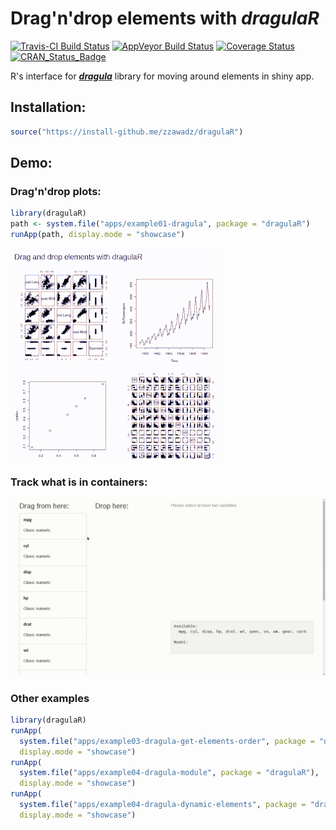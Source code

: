 # Drag'n'drop elements with *dragulaR*

[![Travis-CI Build Status](https://travis-ci.org/zzawadz/dragulaR.svg?branch=master)](https://travis-ci.org/zzawadz/dragulaR)
[![AppVeyor Build Status](https://ci.appveyor.com/api/projects/status/github/zzawadz/dragulaR?branch=master&svg=true)](https://ci.appveyor.com/project/zzawadz/dragulaR)
[![Coverage Status](https://img.shields.io/codecov/c/github/zzawadz/dragulaR/master.svg)](https://codecov.io/github/zzawadz/dragulaR?branch=master)
[![CRAN_Status_Badge](http://www.r-pkg.org/badges/version/dragulaR)](https://cran.r-project.org/package=dragulaR)

R's interface for ***[dragula](https://github.com/bevacqua/dragula)*** library for moving around elements in shiny app.

## Installation:

```r
source("https://install-github.me/zzawadz/dragulaR")
```

## Demo:

### Drag'n'drop plots:

```r
library(dragulaR)
path <- system.file("apps/example01-dragula", package = "dragulaR")
runApp(path, display.mode = "showcase")
```
![](media/basic.gif)

### Track what is in containers:

![](media/model.gif)

### Other examples

```r
library(dragulaR)
runApp(
  system.file("apps/example03-dragula-get-elements-order", package = "dragulaR"),
  display.mode = "showcase")
runApp(
  system.file("apps/example04-dragula-module", package = "dragulaR"),
  display.mode = "showcase")
runApp(
  system.file("apps/example04-dragula-dynamic-elements", package = "dragulaR"),
  display.mode = "showcase")
  
```
